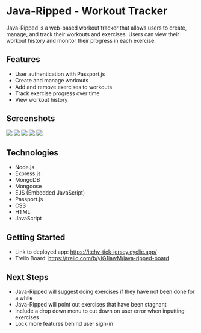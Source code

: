 # Java-Ripped - Workout Tracker

Java-Ripped is a web-based workout tracker that allows users to create, manage, and track their workouts and exercises. Users can view their workout history and monitor their progress in each exercise.

## Features

- User authentication with Passport.js
- Create and manage workouts
- Add and remove exercises to workouts
- Track exercise progress over time
- View workout history

## Screenshots

<img src="https://i.imgur.com/FxkJJkD.png">

<img src="https://i.imgur.com/XJG62g1.png">

<img src="https://i.imgur.com/Ytym3hx.png">

<img src="https://i.imgur.com/DLlchJE.png">

<img src="https://i.imgur.com/8rTOjbp.png">

## Technologies

- Node.js
- Express.js
- MongoDB
- Mongoose
- EJS (Embedded JavaScript)
- Passport.js
- CSS
- HTML
- JavaScript

## Getting Started

- Link to deployed app: https://itchy-tick-jersey.cyclic.app/
- Trello Board: https://trello.com/b/yIG1iawM/java-ripped-board

## Next Steps

- Java-Ripped will suggest doing exercises if they have not been done for a while
- Java-Ripped will point out exercises that have been stagnant
- Include a drop down menu to cut down on user error when inputting exercises
- Lock more features behind user sign-in






